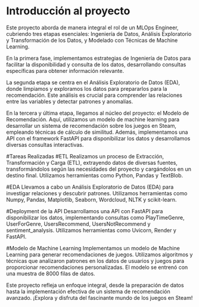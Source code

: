 # Introducción al proyecto
Este proyecto aborda de manera integral el rol de un MLOps Engineer, cubriendo tres etapas esenciales: Ingeniería de Datos, Análisis Exploratorio y Transformación de los Datos, y Modelado con Técnicas de Machine Learning.

En la primera fase, implementamos estrategias de Ingeniería de Datos para facilitar la disponibilidad y consulta de los datos, desarrollando consultas específicas para obtener información relevante.

La segunda etapa se centra en el Análisis Exploratorio de Datos (EDA), donde limpiamos y exploramos los datos para prepararlos para la recomendación. Este análisis es crucial para comprender las relaciones entre las variables y detectar patrones y anomalías.

En la tercera y última etapa, llegamos al núcleo del proyecto: el Modelo de Recomendación. Aquí, utilizamos un modelo de machine learning para desarrollar un sistema de recomendación sobre los juegos en Steam, empleando técnicas de cálculo de similitud. Además, implementamos una API con el framework FastAPI para disponibilizar los datos y desarrollamos diversas consultas interactivas.

#Tareas Realizadas
#ETL
Realizamos un proceso de Extracción, Transformación y Carga (ETL), extrayendo datos de diversas fuentes, transformándolos según las necesidades del proyecto y cargándolos en un destino final. Utilizamos herramientas como Python, Pandas y TextBlob.

#EDA
Llevamos a cabo un Análisis Exploratorio de Datos (EDA) para investigar relaciones y descubrir patrones. Utilizamos herramientas como Numpy, Pandas, Matplotlib, Seaborn, Wordcloud, NLTK y scikit-learn.

#Deployment de la API
Desarrollamos una API con FastAPI para disponibilizar los datos, implementando consultas como PlayTimeGenre, UserForGenre, UsersRecommend, UsersNotRecommend y sentiment_analysis. Utilizamos herramientas como Uvicorn, Render y FastAPI. 

#Modelo de Machine Learning
Implementamos un modelo de Machine Learning para generar recomendaciones de juegos. Utilizamos algoritmos y técnicas que analizaron patrones en los datos de usuarios y juegos para proporcionar recomendaciones personalizadas. El modelo se entrenó con una muestra de 8000 filas de datos.

Este proyecto refleja un enfoque integral, desde la preparación de datos hasta la implementación efectiva de un sistema de recomendación avanzado. ¡Explora y disfruta del fascinante mundo de los juegos en Steam!
